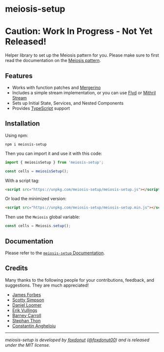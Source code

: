 # meiosis-setup

# Caution: Work In Progress - Not Yet Released!

Helper library to set up the Meiosis pattern for you. Please make sure to first read the
documentation on the [Meiosis pattern](https://meiosis.js.org/docs/toc.html).

## Features

- Works with function patches and [Mergerino](https://github.com/fuzetsu/mergerino)
- Includes a simple stream implementation, or you can use [Flyd](https://github.com/paldepind/flyd)
or [Mithril Stream](https://mithril.js.org/stream.html)
- Sets up Initial State, Services, and Nested Components
- Provides [TypeScript](https://www.typescriptlang.org/) support

## Installation

Using npm:

```
npm i meiosis-setup
```

Then you can import it and use it with this code:

```js
import { meiosisSetup } from 'meiosis-setup';

const cells = meiosisSetup();
```

With a script tag:

```html
<script src="https://unpkg.com/meiosis-setup/meiosis-setup.js"></script>
```

Or load the minimized version:

```html
<script src="https://unpkg.com/meiosis-setup/meiosis-setup.min.js"></script>
```

Then use the `Meiosis` global variable:

```js
const cells = Meiosis.setup();
```

## Documentation

Please refer to the [`meiosis-setup` Documentation](https://meiosis.js.org/docs/setup-toc.html).

## Credits

Many thanks to the following people for your contributions, feedback, and suggestions. They are much
appreciated!

- [James Forbes](https://james-forbes.com)
- [Scotty Simpson](https://github.com/CreaturesInUnitards)
- [Daniel Loomer](https://github.com/fuzetsu)
- [Erik Vullings](https://github.com/erikvullings)
- [Barney Carroll](https://github.com/barneycarroll)
- [Stephan Thon](https://github.com/smuemd)
- [Constantin Angheloiu](https://github.com/cmnstmntmn)

----

_meiosis-setup is developed by [foxdonut](https://github.com/foxdonut)
([@foxdonut00](http://twitter.com/foxdonut00)) and is released under the MIT license._
